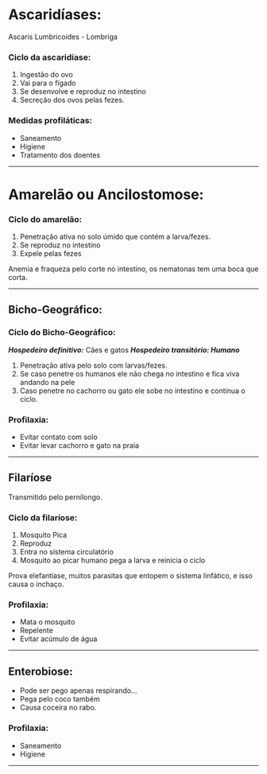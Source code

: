 
# Ascaridíases:

Ascaris Lumbricoides - Lombriga

### Ciclo da ascaridíase:

1. Ingestão do ovo 
2. Vai para o fígado
3. Se desenvolve e reproduz no intestino 
4. Secreção dos ovos pelas fezes.
### Medidas profiláticas:

- Saneamento
- Higiene
- Tratamento dos doentes

---
# Amarelão ou Ancilostomose:

### Ciclo do amarelão:

1. Penetração ativa no solo úmido que contém a larva/fezes.
2. Se reproduz no intestino
3. Expele pelas fezes

Anemia e fraqueza pelo corte no intestino, os nematonas tem uma boca que corta.  

----
## Bicho-Geográfico:

### Ciclo do Bicho-Geográfico:

***Hospedeiro definitivo:*** Cães e gatos
***Hospedeiro transitório: Humano***
 
1. Penetração ativa pelo solo com larvas/fezes.
2. Se caso penetre os humanos ele não chega no intestino e fica viva andando na pele
3. Caso penetre no cachorro ou gato ele sobe no intestino e continua o ciclo.

### Profilaxia:
- Evitar contato com solo
- Evitar levar cachorro e gato na praia

---
## Filaríose

Transmitido pelo pernilongo.

### Ciclo da filaríose:

1. Mosquito Pica
2. Reproduz
3. Entra no sistema circulatório 
4. Mosquito ao picar humano pega a larva e reinicia o ciclo

Prova elefantíase, muitos parasitas que entopem o sistema linfático, e isso causa o inchaço. 

### Profilaxia:
- Mata o mosquito
- Repelente
- Evitar acúmulo de água

---
## Enterobiose:

- Pode ser pego apenas respirando...
- Pega pelo coco também
- Causa coceira no rabo. 

### Profilaxia:
- Saneamento
- Higiene 

---
